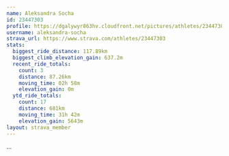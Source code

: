 ```yaml
---
name: Aleksandra Socha
id: 23447303
profile: https://dgalywyr863hv.cloudfront.net/pictures/athletes/23447303/14745546/4/large.jpg
username: aleksandra-socha
strava_url: https://www.strava.com/athletes/23447303
stats:
  biggest_ride_distance: 117.89km
  biggest_climb_elevation_gain: 637.2m
  recent_ride_totals:
    count: 3
    distance: 87.26km
    moving_time: 02h 58m
    elevation_gain: 0m
  ytd_ride_totals:
    count: 17
    distance: 681km
    moving_time: 31h 42m
    elevation_gain: 5643m
layout: strava_member
--- 
```

...
